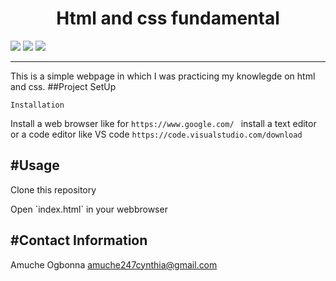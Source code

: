 
<h1 align="center">Html and css fundamental</h1>
<p>
<img src="https://img.shields.io/badge/madeby-AmucheOgbonna-<green>">
<img src="https://img.shields.io/badge/-html5-<blue>">
<img src="https://img.shields.io/badge/-css3-<green>">

  
</p>

---
This is a simple webpage in which I was practicing my knowlegde on html and css.
##Project SetUp
```
Installation
```
Install a web browser like for `https://www.google.com/ `
install a text editor  or a code editor like VS code `https://code.visualstudio.com/download`


#Usage
---
Clone this repository
<p>Open `index.html` in your webbrowser</p>

#Contact Information
---
Amuche Ogbonna  amuche247cynthia@gmail.com

